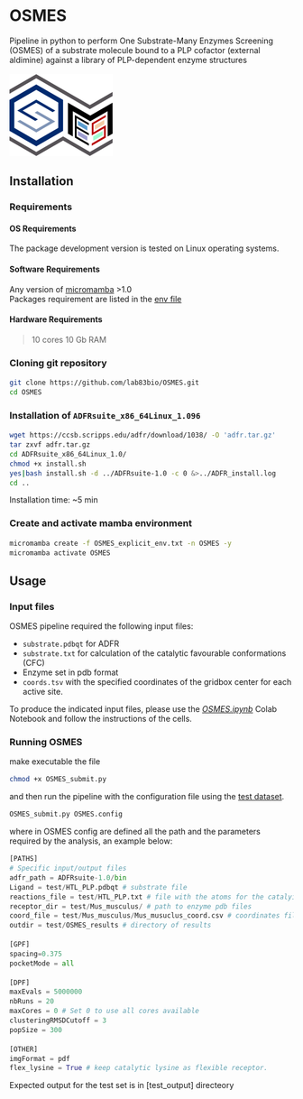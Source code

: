 # OSMES
Pipeline in python to perform One Substrate-Many Enzymes Screening (OSMES) of a substrate molecule bound to a PLP cofactor (external aldimine) against a library of PLP-dependent enzyme structures
<br><br>
![OSMES_H](./OSMES_H.png)
<br>
## Installation 
### Requirements
#### OS Requirements
The package development version is tested on Linux operating systems.
#### Software Requirements
Any version of [micromamba](https://mamba.readthedocs.io/en/latest/user_guide/micromamba.html) >1.0 <br>
Packages requirement are listed in the [env file](https://github.com/lab83bio/OSMES/blob/main/OSMES_explicit_env.txt)
#### Hardware Requirements
>10 cores
>10 Gb RAM
### Cloning git repository
```bash
git clone https://github.com/lab83bio/OSMES.git
cd OSMES
```
### Installation of `ADFRsuite_x86_64Linux_1.096`
```bash
wget https://ccsb.scripps.edu/adfr/download/1038/ -O 'adfr.tar.gz'
tar zxvf adfr.tar.gz 
cd ADFRsuite_x86_64Linux_1.0/
chmod +x install.sh
yes|bash install.sh -d ../ADFRsuite-1.0 -c 0 &>../ADFR_install.log
cd ..
```
Installation time: ~5 min
### Create and activate mamba environment
```bash
micromamba create -f OSMES_explicit_env.txt -n OSMES -y
micromamba activate OSMES
```
## Usage
### Input files
OSMES pipeline required the following input files:
- `substrate.pdbqt` for ADFR
- `substrate.txt` for calculation of the catalytic favourable conformations (CFC)
- Enzyme set in pdb format
- `coords.tsv` with the specified coordinates of the gridbox center for each active site.
  
To produce the indicated input files, please use the [*OSMES.ipynb*](https://colab.research.google.com/drive/1lF4ezjLnJ16w6RrC5R_5ZV0P5g9omAtd#scrollTo=AfUiKQWES7V8) Colab Notebook and follow the instructions of the cells.
### Running OSMES
make executable the file
```bash
chmod +x OSMES_submit.py
```
and then run the pipeline with the configuration file using the [test dataset](https://github.com/lab83bio/OSMES/tree/main/test).
```bash
OSMES_submit.py OSMES.config
```
where in OSMES config are defined all the path and the parameters required by the analysis, an example below:
```python
[PATHS]
# Specific input/output files
adfr_path = ADFRsuite-1.0/bin
Ligand = test/HTL_PLP.pdbqt # substrate file
reactions_file = test/HTL_PLP.txt # file with the atoms for the catalyitic favourable conformations and the gridbox sizes
receptor_dir = test/Mus_musculus/ # path to enzyme pdb files
coord_file = test/Mus_musculus/Mus_musuclus_coord.csv # coordinates file for every active site consdered in the enzymes set with specified center of the gridbox
outdir = test/OSMES_results # directory of results

[GPF]
spacing=0.375 
pocketMode = all

[DPF]
maxEvals = 5000000
nbRuns = 20
maxCores = 0 # Set 0 to use all cores available
clusteringRMSDCutoff = 3
popSize = 300

[OTHER]
imgFormat = pdf
flex_lysine = True # keep catalytic lysine as flexible receptor.
```
Expected output for the test set is in [test_output] directeory
